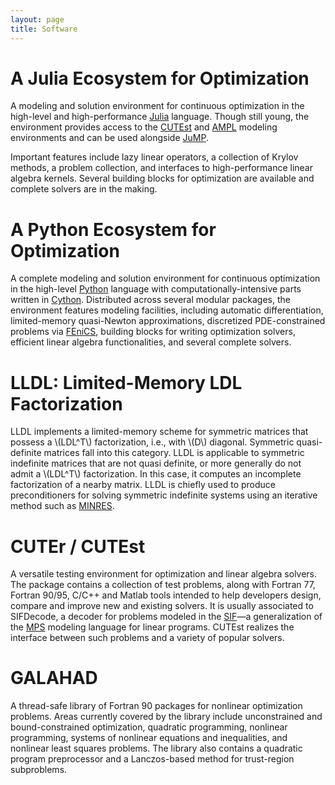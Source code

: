 ```yaml
---
layout: page
title: Software
---
```


# A Julia Ecosystem for Optimization

A modeling and solution environment for continuous optimization in the high-level and high-performance [Julia](http://julialang.org) language.
Though still young, the environment provides access to the [CUTEst](http://ccpforge.cse.rl.ac.uk/gf/project/cutest/wiki) and [AMPL](http://www.ampl.com) modeling environments and can be used alongside [JuMP](https://github.com/JuliaOpt/JuMP.jl).

Important features include lazy linear operators, a collection of Krylov methods, a problem collection, and interfaces to high-performance linear algebra kernels.
Several building blocks for optimization are available and complete solvers are in the making.

<a href="https://github.com/JuliaSmoothOptimizers">
  <i class="fa fa-github fa-2x" alt="Github" title="Github" aria-hidden="true" style="color:#404040">
  </i>
</a>

# A Python Ecosystem for Optimization

A complete modeling and solution environment for continuous optimization in the high-level [Python](http://www.python.org) language with computationally-intensive parts written in [Cython](http://www.cython.org).
Distributed across several modular packages, the environment features modeling facilities, including automatic differentiation, limited-memory quasi-Newton approximations, discretized PDE-constrained problems via [FEniCS](http://fenicsproject.org), building blocks for writing optimization solvers, efficient linear algebra functionalities, and several complete solvers.

<a href="https://github.com/PythonOptimizers">
  <i class="fa fa-github fa-2x" alt="Github" title="Github" aria-hidden="true" style="color:#404040">
  </i>
</a>

# LLDL: Limited-Memory LDL Factorization

LLDL implements a limited-memory scheme for symmetric matrices that possess a \\(LDL^T\\) factorization, i.e., with \\(D\\) diagonal. Symmetric quasi-definite matrices fall into this category.
LLDL is applicable to symmetric indefinite matrices that are not quasi definite, or more generally do not admit a \\(LDL^T\\) factorization.
In this case, it computes an incomplete factorization of a nearby matrix.
LLDL is chiefly used to produce preconditioners for solving symmetric indefinite systems using an iterative method such as [MINRES](http://web.stanford.edu/group/SOL/software/minres).

<a href="https://github.com/optimizers/lldl">
  <i class="fa fa-github fa-2x" alt="Github" title="Github" aria-hidden="true" style="color:#404040">
  </i>
</a>

# CUTEr / CUTEst

A versatile testing environment for optimization and linear algebra solvers.
The package contains a collection of test problems, along with Fortran 77, Fortran 90/95, C/C++ and Matlab tools intended to help developers design, compare and improve new and existing solvers.
It is usually associated to SIFDecode, a decoder for problems modeled in the [SIF](http://www.numerical.rl.ac.uk/lancelot/sif/sifhtml.html)—a generalization of the [MPS](https://en.wikipedia.org/wiki/MPS_(format)) modeling language for linear programs.
CUTEst realizes the interface between such problems and a variety of popular solvers.

<a href="https://github.com/ralna/CUTEst">
  <i class="fa fa-home fa-2x" alt="Home" title="Home" aria-hidden="true" style="color:#404040">
  </i>
</a>
<a href="https://en.wikipedia.org/wiki/CUTEr" style="text-decoration:none">
  <i class="fa fa-wikipedia-w fa-2x" alt="Wikipedia" title="Wikipedia" style="color:#404040">
  </i>
</a>

# GALAHAD

A thread-safe library of Fortran 90 packages for nonlinear optimization problems.
Areas currently covered by the library include unconstrained and bound-constrained optimization, quadratic programming, nonlinear programming, systems of nonlinear equations and inequalities, and nonlinear least squares problems.
The library also contains a quadratic program preprocessor and a Lanczos-based method for trust-region subproblems.

<a href="https://github.com/ralna/GALAHAD">
  <i class="fa fa-home fa-2x" alt="Home" title="Home" aria-hidden="true" style="color:#404040">
  </i>
</a>
<a href="https://en.wikipedia.org/wiki/Galahad_library" style="text-decoration:none">
  <i class="fa fa-wikipedia-w fa-2x" alt="Wikipedia" title="Wikipedia" style="color:#404040">
  </i>
</a>
